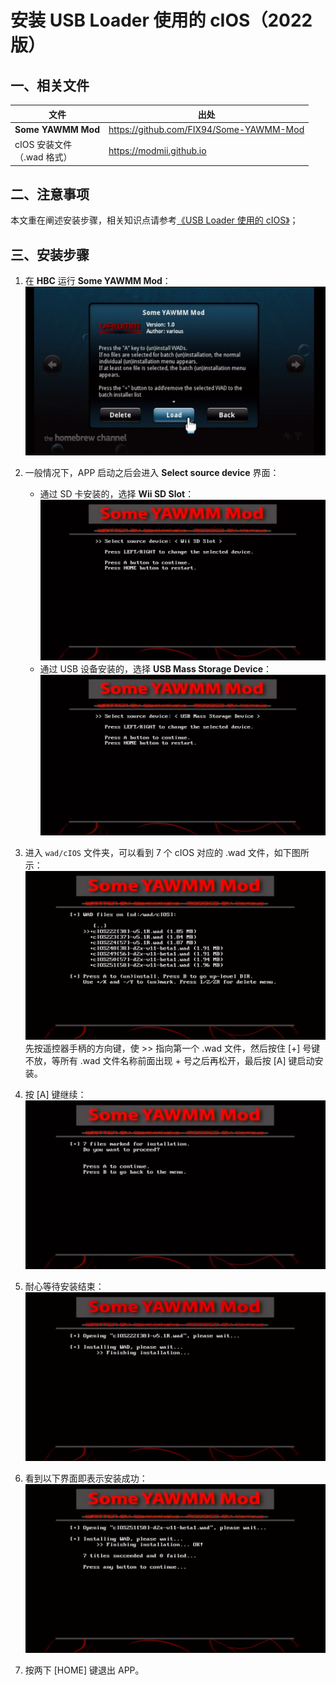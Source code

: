 # 安装 USB Loader 使用的 cIOS（2022 版）


## 一、相关文件

| 文件 | 出处 |
| --- | --- |
| **Some YAWMM Mod** | <https://github.com/FIX94/Some-YAWMM-Mod> |
| cIOS 安装文件<br/>（.wad 格式） | <https://modmii.github.io> |


## 二、注意事项

本文重在阐述安装步骤，相关知识点请参考[《USB Loader 使用的 cIOS》](../cios-for-usb-loader/README.md)；


## 三、安装步骤

1. 在 **HBC** 运行 **Some YAWMM Mod**：
  ![](./some-yawmm-mod.png)

2. 一般情况下，APP 启动之后会进入 **Select source device** 界面：
    - 通过 SD 卡安装的，选择 **Wii SD Slot**：
    ![](./yawmm-select-sd.png)
    - 通过 USB 设备安装的，选择 **USB Mass Storage Device**：
    ![](./yawmm-select-usb.png)

3. 进入 `wad/cIOS` 文件夹，可以看到 7 个 cIOS 对应的 .wad 文件，如下图所示：
  ![](./yawmm-select-wads.png)
  先按遥控器手柄的方向键，使 >> 指向第一个 .wad 文件，然后按住 [+] 号键不放，等所有 .wad 文件名称前面出现 + 号之后再松开，最后按 [A] 键启动安装。

4. 按 [A] 键继续：
  ![](./yawmm-press-a-to-continue.png)

5. 耐心等待安装结束：
  ![](./yawmm-installing.png)

6. 看到以下界面即表示安装成功：
  ![](./yawmm-done.png)

7. 按两下 [HOME] 键退出 APP。 
